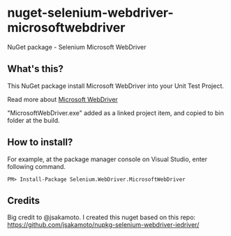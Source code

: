 # nuget-selenium-webdriver-microsoftwebdriver
NuGet package - Selenium Microsoft WebDriver


## What's this? 

This NuGet package install Microsoft WebDriver into your Unit Test Project.

Read more about [Microsoft WebDriver](https://blogs.windows.com/msedgedev/2015/07/23/bringing-automated-testing-to-microsoft-edge-through-webdriver/)

"MicrosoftWebDriver.exe" added as a linked project item, and copied to bin folder at the build.

## How to install?

For example, at the package manager console on Visual Studio, enter following command.  

    PM> Install-Package Selenium.WebDriver.MicrosoftWebDriver

## Credits
Big credit to @jsakamoto. I created this nuget based on this repo: https://github.com/jsakamoto/nupkg-selenium-webdriver-iedriver/